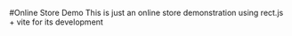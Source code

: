 #Online Store Demo
This is just an online store demonstration using rect.js + vite for its development